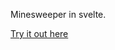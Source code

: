 Minesweeper in svelte.

<a href="https://jygc.github.io/minesweeper-svelte/" target="_blank">Try it out here</a>
